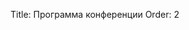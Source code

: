 Title: Программа конференции
Order: 2

<!-- [Программа конференции (.pdf)](files/Программа%20ВЗМШ%202023.pdf) (актуально на 30.01.2023) -->
